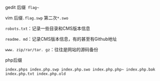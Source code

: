 gedit  后缀` flag~`

vim 后缀`.flag.swp`   第二次`*.swo`

`robots.txt`：记录一些目录和CMS版本信息

`readme. md`：记录CMS版本信息，有的甚至有Github地址

`www. zip/rar/tar. gz`：往往是网站的源码备份

php后缀 

`index.phps
index.php.swp
index.php.swo
index.php.php~
index.php.bak
index.php.txt
index.php.old`
